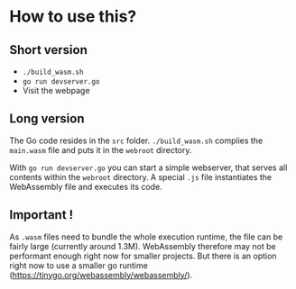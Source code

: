 # How to use this?

## Short version
- `./build_wasm.sh`
- `go run devserver.go`
- Visit the webpage

## Long version

The Go code resides in the `src` folder. `./build_wasm.sh` complies the `main.wasm` file and puts it in the `webroot` directory. 

With `go run devserver.go` you can start a simple webserver, that serves all contents within the `webroot` directory. A special `.js` file instantiates the WebAssembly file and executes its code.

## Important !
As `.wasm` files need to bundle the whole execution runtime, the file can be fairly large (currently around 1.3M). WebAssembly therefore may not be performant enough right now for smaller projects. But there is an option right now to use a smaller go runtime (https://tinygo.org/webassembly/webassembly/).